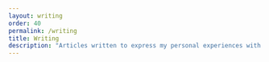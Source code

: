```yaml
---
layout: writing
order: 40
permalink: /writing
title: Writing
description: "Articles written to express my personal experiences with design and development."
---
```


